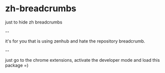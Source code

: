 # zh-breadcrumbs
just to hide zh breadcrumbs

--

it's for you that is using zenhub and hate the repository breadcrumb.

--

just go to the chrome extensions, activate the developer mode and load this package =)
